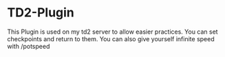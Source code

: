 # TD2-Plugin
This Plugin is used on my td2 server to allow easier practices.
You can set checkpoints and return to them. You can also give yourself infinite speed with /potspeed <num>
